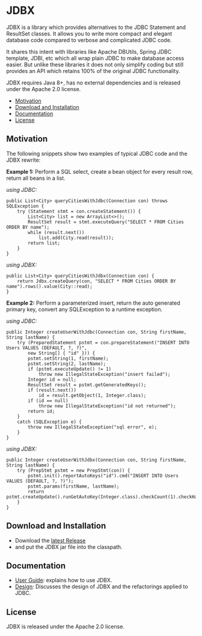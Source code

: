 # JDBX

JDBX is a library which provides alternatives to the JDBC Statement and ResultSet classes.
It allows you to write more compact and elegant database code compared to verbose and complicated JDBC code.

It shares this intent with libraries like Apache DBUtils, Spring JDBC template, JDBI, etc which all wrap plain JDBC to make database access easier.
But unlike these libraries it does not only simplify coding but still provides an API which retains 100% of the original JDBC functionality.
    
JDBX requires Java 8+, has no external dependencies and is released under the Apache 2.0 license.

* [Motivation](#motivation)
* [Download and Installation](#download)
* [Documentation](#docs)
* [License](#license)


## <a name="motivation"></a>Motivation

The following snippets show two examples of typical JDBC code and the JDBX rewrite:

**Example 1:** 
Perform a SQL select, create a bean object for every result row, return all beans in a list.

*using JDBC:*
        
	public List<City> queryCitiesWithJdbc(Connection con) throws SQLException {
		try (Statement stmt = con.createStatement()) {
			List<City> list = new ArrayList<>();
			ResultSet result = stmt.executeQuery("SELECT * FROM Cities ORDER BY name");
			while (result.next())
				list.add(City.read(result));
			return list;
		}
	}
	
*using JDBX:*

	public List<City> queryCitiesWithJdbx(Connection con) {
		return Jdbx.createQuery(con, "SELECT * FROM Cities ORDER BY name").rows().value(City::read);
	}


**Example 2:**
Perform a parameterized insert, return the auto generated primary key, convert any SQLException to a runtime exception.

*using JDBC:*

	public Integer createUserWithJdbc(Connection con, String firstName, String lastName) {
		try (PreparedStatement pstmt = con.prepareStatement("INSERT INTO Users VALUES (DEFAULT, ?, ?)",
			new String[] { "id" })) {
			pstmt.setString(1, firstName);
			pstmt.setString(2, lastName);
			if (pstmt.executeUpdate() != 1)
				throw new IllegalStateException("insert failed");
			Integer id = null;
			ResultSet result = pstmt.getGeneratedKeys();
			if (result.next())
				id = result.getObject(1, Integer.class);
			if (id == null)
				throw new IllegalStateException("id not returned");
			return id;
		}
		catch (SQLException e) {
			throw new IllegalStateException("sql error", e);
		}
	}


*using JDBX:*

	public Integer createUserWithJdbx(Connection con, String firstName, String lastName) {
		try (PrepStmt pstmt = new PrepStmt(con)) {
			pstmt.init().reportAutoKeys("id").cmd("INSERT INTO Users VALUES (DEFAULT, ?, ?)");
			pstmt.params(firstName, lastName);
			return pstmt.createUpdate().runGetAutoKey(Integer.class).checkCount(1).checkHasValue();
		}
	}
	
	
## <a name="download"></a>Download and Installation 

* Download the [latest Release](https://github.com/jdlib/JDBX/releases/latest)
* and put the JDBX jar file into the classpath.


## <a name="docs"></a>Documentation

* [User Guide](https://github.com/jdlib/JDBX/blob/master/UserGuide.md): explains how to use JDBX.
* [Design](https://github.com/jdlib/JDBX/blob/master/Design.md): Discusses the design of JDBX and the refactorings applied to JDBC. 


## <a name="license"></a>License

JDBX is released under the Apache 2.0 license.
	    
